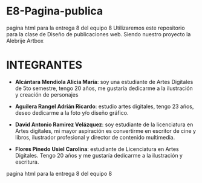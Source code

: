 
# E8-Pagina-publica

 pagina html para la entrega 8 del equipo 8 
Utilizaremos este repositorio para la clase de Diseño de publicaciones web. Siendo nuestro proyecto la
Alebrije Artbox

# INTEGRANTES

- **Alcántara Mendiola Alicia María**: soy una estudiante de Artes Digitales de 5to semestre, tengo 20 años, me gustaría dedicarme a la ilustración y creación de personajes 

- **Aguilera Rangel Adrián Ricardo**: estudio artes digitales, tengo 23 años, deseo dedicarme a la foto y/o diseño gráfico.

- **David Antonio Ramirez Velázquez**: soy estudiante de la licenciatura en Artes digitales, mi mayor aspiración es convertirme en escritor de cine y libros, ilustrador profesional y director de contenido multimedia.

- **Flores Pinedo Usiel Carolina**: estudiante de Licenciatura en Artes Digitales. Tengo 20 años y me gustaría dedicarme a la ilustración y escritura.

 pagina html para la entrega 8 del equipo 8 

